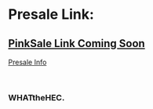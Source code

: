 <h1>Presale Link:</h1>
<h2><a href="#">PinkSale Link Coming Soon</a></h2>

<a href="/#/token-info/presale.md">Presale Info</a>
<br /><br />
<h3 style="display:inline-block;">WHATtheHEC.</h3>